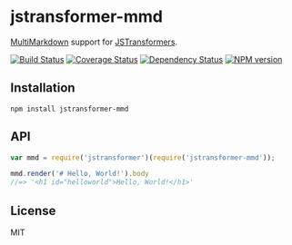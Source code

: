 # jstransformer-mmd

[MultiMarkdown](https://github.com/mnichols/node-mmd) support for [JSTransformers](http://github.com/jstransformers).

[![Build Status](https://img.shields.io/travis/jstransformers/jstransformer-mmd/master.svg)](https://travis-ci.org/jstransformers/jstransformer-mmd)
[![Coverage Status](https://img.shields.io/codecov/c/github/jstransformers/jstransformer-mmd/master.svg)](https://codecov.io/gh/jstransformers/jstransformer-mmd)
[![Dependency Status](https://img.shields.io/david/jstransformers/jstransformer-mmd/master.svg)](http://david-dm.org/jstransformers/jstransformer-mmd)
[![NPM version](https://img.shields.io/npm/v/jstransformer-mmd.svg)](https://www.npmjs.org/package/jstransformer-mmd)

## Installation

    npm install jstransformer-mmd

## API

```js
var mmd = require('jstransformer')(require('jstransformer-mmd'));

mmd.render('# Hello, World!').body
//=> '<h1 id="helloworld">Hello, World!</h1>'
```

## License

MIT

